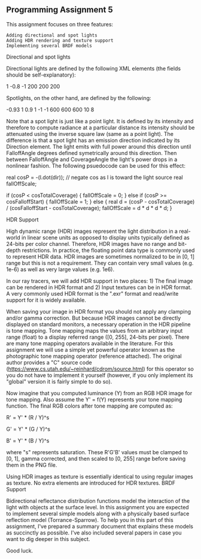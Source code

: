 ## Programming Assignment 5

This assignment focuses on three features:

    Adding directional and spot lights
    Adding HDR rendering and texture support
    Implementing several BRDF models

Directional and spot lights

Directional lights are defined by the following XML elements (the fields should be self-explanatory):

<DirectionalLight id="1">
            <Direction>1 -0.8 -1</Direction>
            <Radiance>200 200 200</Radiance>
</DirectionalLight>

Spotlights, on the other hand, are defined by the following:

<SpotLight id="1">
            <Position>-0.93 1 0.9</Position>
            <Direction>1 -1 -1</Direction>
            <Intensity>600 600 600</Intensity>
            <CoverageAngle>10</CoverageAngle>
            <FalloffAngle>8</FalloffAngle>
</SpotLight>

Note that a spot light is just like a point light. It is defined by its intensity and therefore to compute radiance at a particular distance its intensity should be attenuated using the inverse square law (same as a point light). The difference is that a spot light has an emission direction indicated by its Direction element. The light emits with full power around this direction until FalloffAngle degrees defined symetrically around this direction. Then between FalloffAngle and CoverageAngle the light's power drops in a nonlinear fashion. The following psuedocode can be used for this effect:

real cosP = -(l.dot(dir)); // negate cos as l is toward the light source
real fallOffScale;

if (cosP < cosTotalCoverage)
{
    fallOffScale = 0;
}
else if (cosP >= cosFalloffStart)
{
    fallOffScale = 1;
}
else
{
    real d = (cosP - cosTotalCoverage) / (cosFalloffStart - cosTotalCoverage);
    fallOffScale = d * d * d * d;
}

HDR Support

High dynamic range (HDR) images represent the light distribution in a real-world in linear scene units as opposed to display units typically defined as 24-bits per color channel. Therefore, HDR images have no range and bit-depth restrictions. In practice, the floating point data type is commonly used to represent HDR data. HDR images are sometimes normalized to be in [0, 1] range but this is not a requirement. They can contain very small values (e.g. 1e-6) as well as very large values (e.g. 1e6).

In our ray tracers, we will add HDR support in two places: 1) The final image can be rendered in HDR format and 2) Input textures can be in HDR format. A very commonly used HDR format is the ".exr" format and read/write support for it is widely available.

When saving your image in HDR format you should not apply any clamping and/or gamma correction. But because HDR images cannot be directly displayed on standard monitors, a necessary operation in the HDR pipeline is tone mapping. Tone mapping maps the values from an arbitrary input range (float) to a display referred range ([0, 255], 24-bits per pixel). There are many tone mapping operators available in the literature. For this assignment we will use a simple yet powerful operator known as the photographic tone mapping operator (reference attached). The original author provides a "C" source code (https://www.cs.utah.edu/~reinhard/cdrom/source.html) for this operator so you do not have to implement it yourself (however, if you only implement its "global" version it is fairly simple to do so).

Now imagine that you computed luminance (Y) from an RGB HDR image for tone mapping. Also assume the Y' = f(Y) represents your tone mapping function.  The final RGB colors after tone mapping are computed as:

R' = Y' * (R / Y)^s

G' = Y' * (G / Y)^s

B' = Y' * (B / Y)^s

where "s" represents saturation. These R'G'B' values must be clamped to [0, 1], gamma corrected, and then scaled to [0, 255] range before saving them in the PNG file.

Using HDR images as texture is essentially identical to using regular images as texture. No extra elements are introduced for HDR textures.
BRDF Support

Bidirectional reflectance distribution functions model the interaction of the light with objects at the surface level. In this assignment you are expected to implement several simple models along with a physically based surface reflection model (Torrance-Sparrow). To help you in this part of this assignment, I've prepared a summary document that explains these models as succinctly as possible. I've also included several papers in case you want to dig deeper in this subject.

Good luck.
